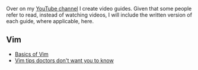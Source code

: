 Over on my [YouTube channel](https://youtube.com/@bcionescu) I create video guides. Given that some people refer to read, instead of watching videos, I will include the written version of each guide, where applicable, here.

## Vim
- [Basics of Vim](vim/basics-of-vim.md)
- [Vim tips doctors don't want you to know](vim/vim-tips-doctors-don't-want-you-to-know.md)
